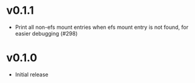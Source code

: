 # v0.1.1
- Print all non-efs mount entries when efs mount entry is not found, for easier debugging (#298)

# v0.1.0
- Initial release
